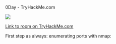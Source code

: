 0Day - TryHackMe.com

![](0day1.xcf)

[Link to room on TryHackMe.com](https://tryhackme.com/room/0day)



First step as always: enumerating ports with nmap:
